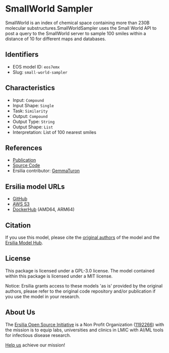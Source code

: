 # SmallWorld Sampler

SmallWorld is an index of chemical space containing more than 230B molecular substructures.SmallWorldSampler uses the Small World API to post a query to the SmallWorld server to sample 100 smiles within a distance of 10 for different maps and databases.

## Identifiers

* EOS model ID: `eos7emx`
* Slug: `small-world-sampler`

## Characteristics

* Input: `Compound`
* Input Shape: `Single`
* Task: `Similarity`
* Output: `Compound`
* Output Type: `String`
* Output Shape: `List`
* Interpretation: List of 100 nearest smiles

## References

* [Publication](https://www.ncbi.nlm.nih.gov/pmc/articles/PMC3606195/)
* [Source Code](https://pypi.org/project/smallworld-api/)
* Ersilia contributor: [GemmaTuron](https://github.com/GemmaTuron)

## Ersilia model URLs
* [GitHub](https://github.com/ersilia-os/eos7emx)
* [AWS S3](https://ersilia-models-zipped.s3.eu-central-1.amazonaws.com/eos7emx.zip)
* [DockerHub](https://hub.docker.com/r/ersiliaos/eos7emx) (AMD64, ARM64)

## Citation

If you use this model, please cite the [original authors](https://www.ncbi.nlm.nih.gov/pmc/articles/PMC3606195/) of the model and the [Ersilia Model Hub](https://github.com/ersilia-os/ersilia/blob/master/CITATION.cff).

## License

This package is licensed under a GPL-3.0 license. The model contained within this package is licensed under a MIT license.

Notice: Ersilia grants access to these models 'as is' provided by the original authors, please refer to the original code repository and/or publication if you use the model in your research.

## About Us

The [Ersilia Open Source Initiative](https://ersilia.io) is a Non Profit Organization ([1192266](https://register-of-charities.charitycommission.gov.uk/charity-search/-/charity-details/5170657/full-print)) with the mission is to equip labs, universities and clinics in LMIC with AI/ML tools for infectious disease research.

[Help us](https://www.ersilia.io/donate) achieve our mission!
